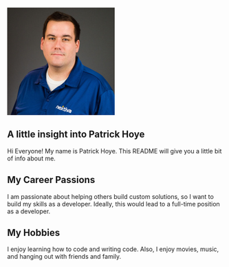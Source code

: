 ![headshot](My_Headshot_Small.jpg)

## A little insight into Patrick Hoye
Hi Everyone! My name is Patrick Hoye. This README will give you a little bit of info about me.

## My Career Passions
I am passionate about helping others build custom solutions, so I want to build my skills as a developer. Ideally, this would lead to a full-time position as a developer.

## My Hobbies
I enjoy learning how to code and writing code. Also, I enjoy movies, music, and hanging out with friends and family.
